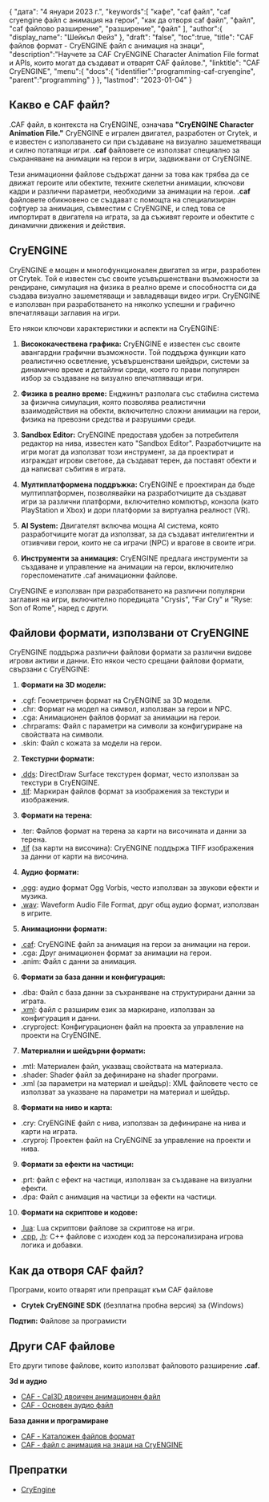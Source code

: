 {
"дата": "4 януари 2023 г.",
   "keywords":[
"кафе",
"caf файл",
"caf cryengine файл с анимация на герои",
"как да отворя caf файл",
"файл",
"caf файлово разширение",
"разширение",
"файл"
],
   "author":{
"display_name": "Шейкъл Фейз"
},
"draft": "false",
"toc":true,
"title": "CAF файлов формат - CryENGINE файл с анимация на знаци",
   "description":"Научете за CAF CryENGINE Character Animation File format и APIs, които могат да създават и отварят CAF файлове.",
"linktitle": "CAF CryENGINE",
   "menu":{
      "docs":{
         "identifier":"programming-caf-cryengine",
         "parent":"programming"
}
},
"lastmod": "2023-01-04"
}

## Какво е CAF файл?

.CAF файл, в контекста на CryENGINE, означава **"CryENGINE Character Animation File."** CryENGINE е игрален двигател, разработен от Crytek, и е известен с използването си при създаване на визуално зашеметяващи и силно потапящи игри. **.caf** файловете се използват специално за съхраняване на анимации на герои в игри, задвижвани от CryENGINE.

Тези анимационни файлове съдържат данни за това как трябва да се движат героите или обектите, техните скелетни анимации, ключови кадри и различни параметри, необходими за анимации на герои. **.caf** файловете обикновено се създават с помощта на специализиран софтуер за анимация, съвместим с CryENGINE, и след това се импортират в двигателя на играта, за да съживят героите и обектите с динамични движения и действия.

## CryENGINE

CryENGINE е мощен и многофункционален двигател за игри, разработен от Crytek. Той е известен със своите усъвършенствани възможности за рендиране, симулация на физика в реално време и способността си да създава визуално зашеметяващи и завладяващи видео игри. CryENGINE е използван при разработването на няколко успешни и графично впечатляващи заглавия на игри.

Ето някои ключови характеристики и аспекти на CryENGINE:

1. **Висококачествена графика:** CryENGINE е известен със своите авангардни графични възможности. Той поддържа функции като реалистично осветление, усъвършенствани шейдъри, системи за динамично време и детайлни среди, което го прави популярен избор за създаване на визуално впечатляващи игри.
    
















2. **Физика в реално време:** Енджинът разполага със стабилна система за физична симулация, която позволява реалистични взаимодействия на обекти, включително сложни анимации на герои, физика на превозни средства и разрушими среди.
    
















3. **Sandbox Editor:** CryENGINE предоставя удобен за потребителя редактор на нива, известен като "Sandbox Editor". Разработчиците на игри могат да използват този инструмент, за да проектират и изграждат игрови светове, да създават терен, да поставят обекти и да написват събития в играта.
    
















4. **Мултиплатформена поддръжка:** CryENGINE е проектиран да бъде мултиплатформен, позволявайки на разработчиците да създават игри за различни платформи, включително компютър, конзола (като PlayStation и Xbox) и дори платформи за виртуална реалност (VR).
    
















5. **AI System:** Двигателят включва мощна AI система, която разработчиците могат да използват, за да създават интелигентни и отзивчиви герои, които не са играчи (NPC) и врагове в своите игри.
    
















6. **Инструменти за анимация:** CryENGINE предлага инструменти за създаване и управление на анимации на герои, включително гореспоменатите .caf анимационни файлове.
    
















CryENGINE е използван при разработването на различни популярни заглавия на игри, включително поредицата "Crysis", "Far Cry" и "Ryse: Son of Rome", наред с други.

## Файлови формати, използвани от CryENGINE

CryENGINE поддържа различни файлови формати за различни видове игрови активи и данни. Ето някои често срещани файлови формати, свързани с CryENGINE:

1. **Формати на 3D модели:**
    
















- .cgf: Геометричен формат на CryENGINE за 3D модели.
- .chr: Формат на модел на символ, използван за герои и NPC.
- .cga: Анимационен файлов формат за анимации на герои.
- .chrparams: Файл с параметри на символи за конфигуриране на свойствата на символи.
- .skin: Файл с кожата за модели на герои.
2. **Текстурни формати:**
    
















- [.dds](/bg/image/dds/): DirectDraw Surface текстурен формат, често използван за текстури в CryENGINE.
- [.tif](/bg/image/tiff/): Маркиран файлов формат за изображения за текстури и изображения.
3. **Формати на терена:**
    
















- .ter: Файлов формат на терена за карти на височината и данни за терена.
- [.tif](/bg/image/tiff/) (за карти на височина): CryENGINE поддържа TIFF изображения за данни от карти на височина.
4. **Аудио формати:**
    
















- [.ogg](/bg/audio/ogg/): аудио формат Ogg Vorbis, често използван за звукови ефекти и музика.
- [.wav](/bg/audio/wav/): Waveform Audio File Format, друг общ аудио формат, използван в игрите.
5. **Анимационни формати:**
    
















- [.caf](/bg/database/caf/): CryENGINE файл за анимация на герои за анимации на герои.
- .cga: Друг анимационен формат за анимации на герои.
- .anim: Файл с данни за анимация.
6. **Формати за база данни и конфигурация:**
    
















- .dba: Файл с база данни за съхраняване на структурирани данни за играта.
- [.xml](/bg/web/xml/): файл с разширим език за маркиране, използван за конфигурация и данни.
- .cryproject: Конфигурационен файл на проекта за управление на проекти на CryENGINE.
7. **Материални и шейдърни формати:**
    
















- .mtl: Материален файл, указващ свойствата на материала.
- .shader: Shader файл за дефиниране на shader програми.
- .xml (за параметри на материал и шейдър): XML файловете често се използват за указване на параметри на материал и шейдър.
8. **Формати на ниво и карта:**
    
















- .cry: CryENGINE файл с нива, използван за дефиниране на нива и карти на играта.
- .cryproj: Проектен файл на CryENGINE за управление на проекти и нива.
9. **Формати за ефекти на частици:**
    
















- .prt: файл с ефект на частици, използван за създаване на визуални ефекти.
- .dpa: Файл с анимация на частици за ефекти на частици.
10. **Формати на скриптове и кодове:**
    
















- [.lua](/bg/programming/lua/): Lua скриптови файлове за скриптове на игри.
- [.cpp](/bg/programming/cpp/), [.h](/bg/programming/h/): C++ файлове с изходен код за персонализирана игрова логика и добавки.

## Как да отворя CAF файл?

Програми, които отварят или препращат към CAF файлове

- **Crytek CryENGINE SDK** (безплатна пробна версия) за (Windows)

**Подтип:** Файлове за програмисти

## Други CAF файлове

Ето други типове файлове, които използват файловото разширение **.caf**.

**3d и аудио**
- [CAF - Cal3D двоичен анимационен файл](/bg/3d/caf-cal3d/)
- [CAF - Основен аудио файл](/bg/audio/caf/)

**База данни и програмиране**
- [CAF - Каталожен файлов формат](/bg/database/caf/)
- [CAF - файл с анимация на знаци на CryENGINE](/bg/programming/caf-cryengine/)

## Препратки
* [CryEngine](https://en.wikipedia.org/wiki/CryEngine)
